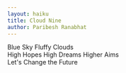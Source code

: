 ```yaml
---
layout: haiku
title: Cloud Nine
author: Paribesh Ranabhat
---
```


Blue Sky Fluffy Clouds<br> 
High Hopes High Dreams Higher Aims<br>
Let's Change the Future<br>